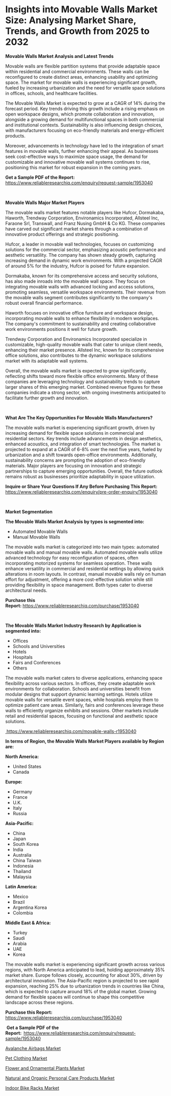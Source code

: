 <p><h1>Insights into Movable Walls Market Size: Analysing Market Share, Trends, and Growth from 2025 to 2032</h1></p><p><strong>Movable Walls Market Analysis and Latest Trends</strong></p>
<p><p>Movable walls are flexible partition systems that provide adaptable space within residential and commercial environments. These walls can be reconfigured to create distinct areas, enhancing usability and optimizing space. The market for movable walls is experiencing significant growth, fueled by increasing urbanization and the need for versatile space solutions in offices, schools, and healthcare facilities.</p><p>The Movable Walls Market is expected to grow at a CAGR of 14% during the forecast period. Key trends driving this growth include a rising emphasis on open workspace designs, which promote collaboration and innovation, alongside a growing demand for multifunctional spaces in both commercial and institutional contexts. Sustainability is also influencing design choices, with manufacturers focusing on eco-friendly materials and energy-efficient products. </p><p>Moreover, advancements in technology have led to the integration of smart features in movable walls, further enhancing their appeal. As businesses seek cost-effective ways to maximize space usage, the demand for customizable and innovative movable wall systems continues to rise, positioning this market for robust expansion in the coming years.</p></p>
<p><strong>Get a Sample PDF of the Report:&nbsp;</strong> <a href="https://www.reliableresearchiq.com/enquiry/request-sample/1953040?utm_campaign=1896&utm_medium=2&utm_source=Github&utm_content=ia&utm_term=04042025&utm_id=movable-walls">https://www.reliableresearchiq.com/enquiry/request-sample/1953040</a></p>
<p>&nbsp;</p>
<p><strong>Movable Walls Major Market Players</strong></p>
<p><p>The movable walls market features notable players like Hufcor, Dormakaba, Haworth, Trendway Corporation, Environamics Incorporated, Allsteel Inc, Faraone Srl, Transwall, and Franz Nusing GmbH & Co KG. These companies have carved out significant market shares through a combination of innovative product offerings and strategic positioning.</p><p>Hufcor, a leader in movable wall technologies, focuses on customizing solutions for the commercial sector, emphasizing acoustic performance and aesthetic versatility. The company has shown steady growth, capturing increasing demand in dynamic work environments. With a projected CAGR of around 5% for the industry, Hufcor is poised for future expansion.</p><p>Dormakaba, known for its comprehensive access and security solutions, has also made inroads into the movable wall space. They focus on integrating movable walls with advanced locking and access solutions, promoting seamless, versatile workspace environments. Their revenue from the movable walls segment contributes significantly to the company's robust overall financial performance.</p><p>Haworth focuses on innovative office furniture and workspace design, incorporating movable walls to enhance flexibility in modern workplaces. The company's commitment to sustainability and creating collaborative work environments positions it well for future growth.</p><p>Trendway Corporation and Environamics Incorporated specialize in customizable, high-quality movable walls that cater to unique client needs, enhancing their market presence. Allsteel Inc, known for its comprehensive office solutions, also contributes to the dynamic workspace solutions market with its adaptable wall systems.</p><p>Overall, the movable walls market is expected to grow significantly, reflecting shifts toward more flexible office environments. Many of these companies are leveraging technology and sustainability trends to capture larger shares of this emerging market. Combined revenue figures for these companies indicate a strong sector, with ongoing investments anticipated to facilitate further growth and innovation.</p></p>
<p>&nbsp;</p>
<p><strong>What Are The Key Opportunities For Movable Walls Manufacturers?</strong></p>
<p><p>The movable walls market is experiencing significant growth, driven by increasing demand for flexible space solutions in commercial and residential sectors. Key trends include advancements in design aesthetics, enhanced acoustics, and integration of smart technologies. The market is projected to expand at a CAGR of 6-8% over the next five years, fueled by urbanization and a shift towards open-office environments. Additionally, sustainability concerns are prompting the adoption of eco-friendly materials. Major players are focusing on innovation and strategic partnerships to capture emerging opportunities. Overall, the future outlook remains robust as businesses prioritize adaptability in space utilization.</p></p>
<p><strong>Inquire or Share Your Questions If Any Before Purchasing This Report:</strong> <a href="https://www.reliableresearchiq.com/enquiry/pre-order-enquiry/1953040?utm_campaign=1896&utm_medium=2&utm_source=Github&utm_content=ia&utm_term=04042025&utm_id=movable-walls">https://www.reliableresearchiq.com/enquiry/pre-order-enquiry/1953040</a></p>
<p>&nbsp;</p>
<p><strong>Market Segmentation</strong></p>
<p><strong>The Movable Walls Market Analysis by types is segmented into:</strong></p>
<p><ul><li>Automated Movable Walls</li><li>Manual Movable Walls</li></ul></p>
<p><p>The movable walls market is categorized into two main types: automated movable walls and manual movable walls. Automated movable walls utilize advanced technology for easy reconfiguration of spaces, often incorporating motorized systems for seamless operation. These walls enhance versatility in commercial and residential settings by allowing quick alterations in room layouts. In contrast, manual movable walls rely on human effort for adjustment, offering a more cost-effective solution while still providing flexibility in space management. Both types cater to diverse architectural needs.</p></p>
<p><strong>Purchase this Report:&nbsp;</strong><a href="https://www.reliableresearchiq.com/purchase/1953040?utm_campaign=1896&utm_medium=2&utm_source=Github&utm_content=ia&utm_term=04042025&utm_id=movable-walls">https://www.reliableresearchiq.com/purchase/1953040</a></p>
<p>&nbsp;</p>
<p><strong>The Movable Walls Market Industry Research by Application is segmented into:</strong></p>
<p><ul><li>Offices</li><li>Schools and Universities</li><li>Hotels</li><li>Hospitals</li><li>Fairs and Conferences</li><li>Others</li></ul></p>
<p><p>The movable walls market caters to diverse applications, enhancing space flexibility across various sectors. In offices, they create adaptable work environments for collaboration. Schools and universities benefit from modular designs that support dynamic learning settings. Hotels utilize movable walls for versatile event spaces, while hospitals employ them to optimize patient care areas. Similarly, fairs and conferences leverage these walls to efficiently organize exhibits and sessions. Other markets include retail and residential spaces, focusing on functional and aesthetic space solutions.</p></p>
<p><a href="https://www.reliableresearchiq.com/movable-walls-r1953040?utm_campaign=1896&utm_medium=2&utm_source=Github&utm_content=ia&utm_term=04042025&utm_id=movable-walls">&nbsp;https://www.reliableresearchiq.com/movable-walls-r1953040</a></p>
<p><strong>In terms of Region, the Movable Walls Market Players available by Region are:</strong></p>
<p>
    <p> <strong> North America: </strong>
        <ul>
            <li>United States</li>
            <li>Canada</li>
        </ul>
        </p> 
    <p> <strong> Europe: </strong>
        <ul>
            <li>Germany</li>
            <li>France</li>
            <li>U.K.</li>
            <li>Italy</li>
            <li>Russia</li>
        </ul>
        </p> 
    <p> <strong> Asia-Pacific: </strong>
        <ul>
            <li>China</li>
            <li>Japan</li>
            <li>South Korea</li>
            <li>India</li>
            <li>Australia</li>
            <li>China Taiwan</li>
            <li>Indonesia</li>
            <li>Thailand</li>
            <li>Malaysia</li>
        </ul>
        </p> 
    <p> <strong> Latin America: </strong>
        <ul>
            <li>Mexico</li>
            <li>Brazil</li>
            <li>Argentina Korea</li>
            <li>Colombia</li>
        </ul>
        </p> 
    <p> <strong> Middle East & Africa: </strong>
        <ul>
            <li>Turkey</li>
            <li>Saudi</li>
            <li>Arabia</li>
            <li>UAE</li>
            <li>Korea</li>
        </ul>
    </p>
    </p>
<p><p>The movable walls market is experiencing significant growth across various regions, with North America anticipated to lead, holding approximately 35% market share. Europe follows closely, accounting for about 30%, driven by architectural innovation. The Asia-Pacific region is projected to see rapid expansion, reaching 25% due to urbanization trends in countries like China, which is expected to capture around 18% of the global market. Growing demand for flexible spaces will continue to shape this competitive landscape across these regions.</p></p>
<p><strong>Purchase this Report: </strong><a href="https://www.reliableresearchiq.com/purchase/1953040?utm_campaign=1896&utm_medium=2&utm_source=Github&utm_content=ia&utm_term=04042025&utm_id=movable-walls">https://www.reliableresearchiq.com/purchase/1953040</a></p>
<p>&nbsp;<strong>Get a Sample PDF of the Report:&nbsp;&nbsp;</strong><a href="https://www.reliableresearchiq.com/enquiry/request-sample/1953040?utm_campaign=1896&utm_medium=2&utm_source=Github&utm_content=ia&utm_term=04042025&utm_id=movable-walls">https://www.reliableresearchiq.com/enquiry/request-sample/1953040</a></p>
<p><strong></strong></p>
<p><p><a href="https://github.com/gaiusmelyna/Market-Research-Report-List-1/blob/main/avalanche-airbags-market.md?utm_campaign=1896&utm_medium=2&utm_source=Github&utm_content=ia&utm_term=04042025&utm_id=movable-walls">Avalanche Airbags Market</a></p><p><a href="https://github.com/pupunhez/Market-Research-Report-List-1/blob/main/pet-clothing-market.md?utm_campaign=1896&utm_medium=2&utm_source=Github&utm_content=ia&utm_term=04042025&utm_id=movable-walls">Pet Clothing Market</a></p><p><a href="https://github.com/miehldobin1w/Market-Research-Report-List-1/blob/main/flower-and-ornamental-plants-market.md?utm_campaign=1896&utm_medium=2&utm_source=Github&utm_content=ia&utm_term=04042025&utm_id=movable-walls">Flower and Ornamental Plants Market</a></p><p><a href="https://github.com/delcirodda4f/Market-Research-Report-List-1/blob/main/natural-and-organic-personal-care-products-market.md?utm_campaign=1896&utm_medium=2&utm_source=Github&utm_content=ia&utm_term=04042025&utm_id=movable-walls">Natural and Organic Personal Care Products Market</a></p><p><a href="https://github.com/meenafadilkh/Market-Research-Report-List-1/blob/main/indoor-bike-racks-market.md?utm_campaign=1896&utm_medium=2&utm_source=Github&utm_content=ia&utm_term=04042025&utm_id=movable-walls">Indoor Bike Racks Market</a></p></p>